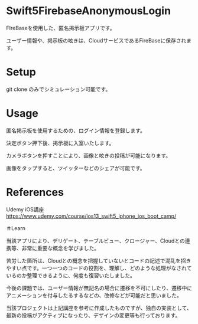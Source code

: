 # Swift5FirebaseAnonymousLogin

FIreBaseを使用した、匿名掲示板アプリです。

ユーザー情報や、掲示板の呟きは、CloudサービスであるFireBaseに保存されます。

# Setup

git clone のみでシミュレーション可能です。

# Usage

匿名掲示板を使用するための、ログイン情報を登録します。


決定ボタン押下後、掲示板に入室いたします。


カメラボタンを押すことにより、画像と呟きの投稿が可能になります。


画像をタップすると、ツイッターなどのシェアが可能です。


# References

Udemy iOS講座 https://www.udemy.com/course/ios13_swift5_iphone_ios_boot_camp/

＃Learn

当該アプリにより、デリゲート、テーブルビュー、クロージャー、Cloudとの連携等、非常に重要な概念を学びました。

苦労した箇所は、Cloudとの概念を把握していないとコードの記述で混乱を招きやすい点です。一つ一つのコードの役割を、理解し、どのような処理がなされているのか整理できるように、何度も復習いたしました。

今後の課題では、ユーザー情報が無記名の場合に遷移を不可にしたり、遷移中にアニメーションを付与したるするなどの、改修などが可能だと思いました。

当該プロジェクトは上記講座を参考に作成したものですが、独自の実装として、最新の投稿がアクティブになったり、デザインの変更等も行っております。
